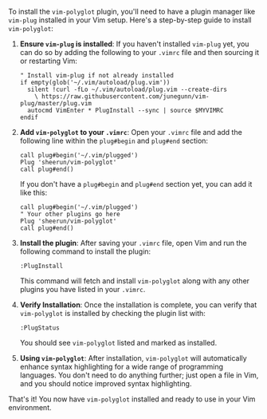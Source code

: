 To install the `vim-polyglot` plugin, you'll need to have a plugin manager like `vim-plug` installed in your Vim setup. Here's a step-by-step guide to install `vim-polyglot`:

1. **Ensure `vim-plug` is installed**: If you haven't installed `vim-plug` yet, you can do so by adding the following to your `.vimrc` file and then sourcing it or restarting Vim:

    ```vim
    " Install vim-plug if not already installed
    if empty(glob('~/.vim/autoload/plug.vim'))
      silent !curl -fLo ~/.vim/autoload/plug.vim --create-dirs
        \ https://raw.githubusercontent.com/junegunn/vim-plug/master/plug.vim
      autocmd VimEnter * PlugInstall --sync | source $MYVIMRC
    endif
    ```

2. **Add `vim-polyglot` to your `.vimrc`**: Open your `.vimrc` file and add the following line within the `plug#begin` and `plug#end` section:

    ```vim
    call plug#begin('~/.vim/plugged')
    Plug 'sheerun/vim-polyglot'
    call plug#end()
    ```

    If you don't have a `plug#begin` and `plug#end` section yet, you can add it like this:

    ```vim
    call plug#begin('~/.vim/plugged')
    " Your other plugins go here
    Plug 'sheerun/vim-polyglot'
    call plug#end()
    ```

3. **Install the plugin**: After saving your `.vimrc` file, open Vim and run the following command to install the plugin:

    ```vim
    :PlugInstall
    ```

    This command will fetch and install `vim-polyglot` along with any other plugins you have listed in your `.vimrc`.

4. **Verify Installation**: Once the installation is complete, you can verify that `vim-polyglot` is installed by checking the plugin list with:

    ```vim
    :PlugStatus
    ```

    You should see `vim-polyglot` listed and marked as installed.

5. **Using `vim-polyglot`**: After installation, `vim-polyglot` will automatically enhance syntax highlighting for a wide range of programming languages. You don't need to do anything further; just open a file in Vim, and you should notice improved syntax highlighting.

That's it! You now have `vim-polyglot` installed and ready to use in your Vim environment.

